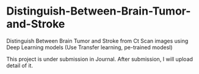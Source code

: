 # Distinguish-Between-Brain-Tumor-and-Stroke
 Distinguish Between Brain Tumor and Stroke from Ct Scan images using Deep Learning models (Use Transfer learning, pe-trained modesl)  

This project is under submission in Journal. After submission, I will upload detail of it.
